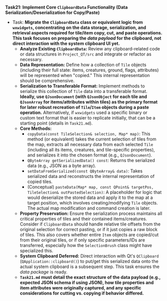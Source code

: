 **Task21: Implement Core `ClipboardData` Functionality (Data Serialization/Deserialization for Copy/Paste)**
- Task: **Migrate the `ClipboardData` class or equivalent logic from `wxwidgets`, concentrating on the data storage, serialization, and retrieval aspects required for tile/item copy, cut, and paste operations. This task focuses on preparing the *data payload* for the clipboard, not direct interaction with the system clipboard UI yet.**
    - **Analyze Existing `ClipboardData`:** Review any clipboard-related code or data structures in `Project_QT/src` and integrate or refactor as necessary.
    - **Data Representation:** Define how a collection of `Tile` objects (including their full state: items, creatures, ground, flags, attributes) will be represented when "copied." This internal representation should be comprehensive.
    - **Serialization to Transferable Format:** Implement methods to serialize this collection of `Tile` data into a transferable format. **Ideally, use `QJsonDocument` (with `QJsonObject` for each tile and `QJsonArray` for items/attributes within tiles) as the primary format for later robust recreation of `Tile`/`Item` objects during a paste operation.** Alternatively, if `wxwidgets` used a specific binary or custom text format that is easier to replicate initially, that can be a starting point (details in `Task21.md`).
    - **Core Methods:**
        -   `copyData(const TileSelection& selection, Map* map)`: This method (or equivalent) takes the current selection of tiles from the map, extracts all necessary data from each selected `Tile` (including all its items, creatures, and tile-specific properties), and serializes it into the chosen format (e.g., `QJsonDocument`).
        -   `QByteArray getSerializedData() const`: Returns the serialized data (e.g., JSON as a byte array).
        -   `setDataFromSerialized(const QByteArray& data)`: Takes serialized data and reconstructs the internal representation of copied tiles.
        -   (Conceptual) `pasteData(Map* map, const QPoint& targetPos, TileSelection& outPastedSelection)`: A placeholder for logic that would deserialize the stored data and apply it to the map at a target position, which involves creating/modifying `Tile` objects. The actual map modification and command creation is later.
    - **Property Preservation:** Ensure the serialization process maintains all critical properties of tiles and their contained items/creatures. Consider if `ClipboardData` should handle relative tile offsets from the original selection for correct pasting, or if it just copies a raw block of tiles. This also covers whether entire `Item` objects are copied/cut from their original tiles, or if only specific parameters/IDs are transferred, especially how the `SelectionBrush` class might have specialized this.
    - **System Clipboard Deferred:** Direct interaction with Qt's `QClipboard` (`QApplication::clipboard()`) to put/get this serialized data onto the actual system clipboard is a subsequent step. This task ensures the *data package* is ready.
    - **`Task21.md` must detail the exact structure of the data payload (e.g., expected JSON schema if using JSON), how tile properties and item attributes were originally captured, and any specific considerations for cutting vs. copying if behavior differed.**
